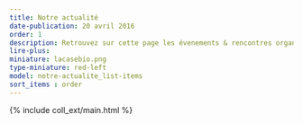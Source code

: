 ```yaml
---
title: Notre actualité
date-publication: 20 avril 2016
order: 1
description: Retrouvez sur cette page les évenements & rencontres organisés à la Case Bio, son actualité, ...
lire-plus:
miniature: lacasebio.png
type-miniature: red-left
model: notre-actualite_list-items
sort_items : order
---
```


{% include coll_ext/main.html %}

